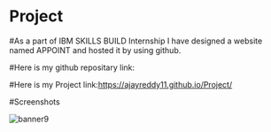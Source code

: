 # Project

#As a part of IBM SKILLS BUILD Internship I have designed a website named APPOINT and hosted it by using github.

#Here is my github repositary link:

#Here is my Project link:https://ajayreddy11.github.io/Project/

#Screenshots

![banner9](https://user-images.githubusercontent.com/112370668/211782106-d095681f-4dc9-408c-b21c-55c56341188d.jpg)
